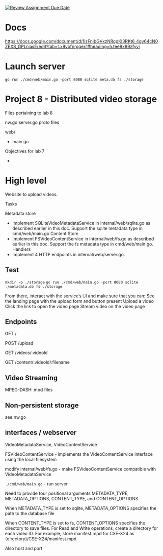 [![Review Assignment Due Date](https://classroom.github.com/assets/deadline-readme-button-22041afd0340ce965d47ae6ef1cefeee28c7c493a6346c4f15d667ab976d596c.svg)](https://classroom.github.com/a/e5W8wwsN)

# Docs

https://docs.google.com/document/d/1izFnibGVxzNRgpKl3RKt6_4gy64cN0ZEX8_GPLniasE/edit?tab=t.x8vofnrgqex1#heading=h.tee8x89zfyvi

# Launch server

`go run ./cmd/web/main.go -port 8080 sqlite meta.db fs ./storage`

# Project 8 - Distributed video storage

Files pertaining to lab 8

nw.go
server.go
proto files

web/

- main.go

Objectives for lab 7

-

# High level

Website to upload videos.

Tasks

Metadata store

- Implement SQLiteVideoMetadataService in internal/web/sqlite.go as described earlier in this doc. Support the sqlite metadata type in cmd/web/main.go
  Content Store
- Implement FSVideoContentService in internal/web/fs.go as described earlier in this doc. Support the fs metadata type in cmd/web/main.go.
  Handlers
- Implement 4 HTTP endpoints in internal/web/server.go.

## Test

`mkdir -p ./storage`
`go run ./cmd/web/main.go -port 8080 sqlite ./metadata.db fs ./storage`

From there, interact with the service’s UI and make sure that you can:
See the landing page with the upload form and button present
Upload a video
Click the link to open the video page
Stream video on the video page

## Endpoints

GET /

POST /upload

GET /videos/:videold

GET /content/:videold/:filename

## Video Streaming

MPEG-DASH
.mpd files

## Non-persistent storage

see nw.go

## interfaces / webserver

VideoMetadataService, VideoContentService

FSVideoContentService - implements the VideoContentService interface using the local filesystem

modify internal/web/fs.go - make FSVideoContentService compatible with VideoMetadataService

`./cmd/web/main.go` - run server

Need to provide four positional arguments METADATA_TYPE, METADATA_OPTIONS, CONTENT_TYPE, and CONTENT_OPTIONS

When METADATA_TYPE is set to sqlite, METADATA_OPTIONS specifies the path to the database file

When CONTENT_TYPE is set to fs, CONTENT_OPTIONS specifies the directory to save files. For Read and Write operations, create a directory for each video ID. For example, store manifest.mpd for CSE-X24 as {directory}/CSE-X24/manifest.mpd.

Also host and port
